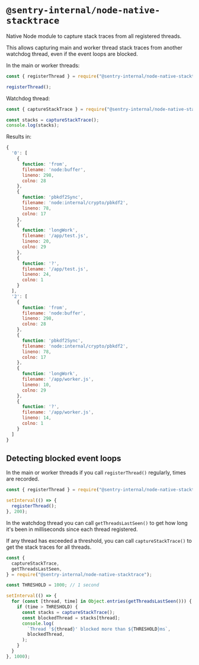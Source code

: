 # `@sentry-internal/node-native-stacktrace`

Native Node module to capture stack traces from all registered threads.

This allows capturing main and worker thread stack traces from another watchdog
thread, even if the event loops are blocked.

In the main or worker threads:

```ts
const { registerThread } = require("@sentry-internal/node-native-stacktrace");

registerThread();
```

Watchdog thread:

```ts
const { captureStackTrace } = require("@sentry-internal/node-native-stacktrace");

const stacks = captureStackTrace();
console.log(stacks);
```

Results in:

```js
{
  '0': [
    {
      function: 'from',
      filename: 'node:buffer',
      lineno: 298,
      colno: 28
    },
    {
      function: 'pbkdf2Sync',
      filename: 'node:internal/crypto/pbkdf2',
      lineno: 78,
      colno: 17
    },
    {
      function: 'longWork',
      filename: '/app/test.js',
      lineno: 20,
      colno: 29
    },
    {
      function: '?',
      filename: '/app/test.js',
      lineno: 24,
      colno: 1
    }
  ],
  '2': [
    {
      function: 'from',
      filename: 'node:buffer',
      lineno: 298,
      colno: 28
    },
    {
      function: 'pbkdf2Sync',
      filename: 'node:internal/crypto/pbkdf2',
      lineno: 78,
      colno: 17
    },
    {
      function: 'longWork',
      filename: '/app/worker.js',
      lineno: 10,
      colno: 29
    },
    {
      function: '?',
      filename: '/app/worker.js',
      lineno: 14,
      colno: 1
    }
  ]
}
```

## Detecting blocked event loops

In the main or worker threads if you call `registerThread()` regularly, times
are recorded.

```ts
const { registerThread } = require("@sentry-internal/node-native-stacktrace");

setInterval(() => {
  registerThread();
}, 200);
```

In the watchdog thread you can call `getThreadsLastSeen()` to get how long it's
been in milliseconds since each thread registered.

If any thread has exceeded a threshold, you can call `captureStackTrace()` to
get the stack traces for all threads.

```ts
const {
  captureStackTrace,
  getThreadsLastSeen,
} = require("@sentry-internal/node-native-stacktrace");

const THRESHOLD = 1000; // 1 second

setInterval(() => {
  for (const [thread, time] in Object.entries(getThreadsLastSeen())) {
    if (time > THRESHOLD) {
      const stacks = captureStackTrace();
      const blockedThread = stacks[thread];
      console.log(
        `Thread '${thread}' blocked more than ${THRESHOLD}ms`,
        blockedThread,
      );
    }
  }
}, 1000);
```
